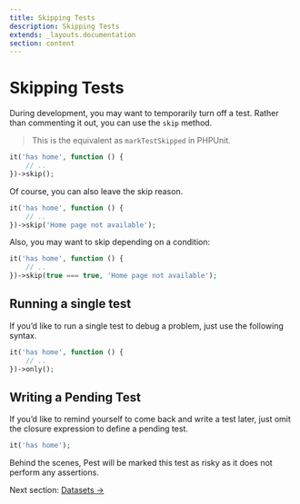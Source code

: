```yaml
---
title: Skipping Tests
description: Skipping Tests
extends: _layouts.documentation
section: content
---
```


# Skipping Tests

During development, you may want to temporarily turn off a test. Rather than commenting it out,
you can use the `skip` method.

> This is the equivalent as `markTestSkipped` in PHPUnit.
```php
it('has home', function () {
    // ..
})->skip();
```

Of course, you can also leave the skip reason.
```php
it('has home', function () {
    // ..
})->skip('Home page not available');
```

Also, you may want to skip depending on a condition:
```php
it('has home', function () {
    // ..
})->skip(true === true, 'Home page not available');
```

## Running a single test

If you’d like to run a single test to debug a problem, just use the following syntax.

```php
it('has home', function () {
    // ..
})->only();
```

## Writing a Pending Test

If you’d like to remind yourself to come back and write a test later, just
omit the closure expression to define a pending test.

```php
it('has home');
```

Behind the scenes, Pest will be marked this test as risky as it does not perform any assertions.

Next section: [Datasets →](/docs/datasets)
